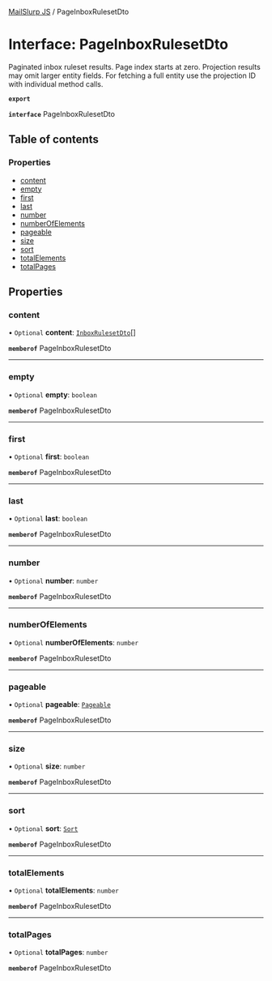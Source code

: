 [MailSlurp JS](../README.md) / PageInboxRulesetDto

# Interface: PageInboxRulesetDto

Paginated inbox ruleset results. Page index starts at zero. Projection results may omit larger entity fields. For fetching a full entity use the projection ID with individual method calls.

**`export`**

**`interface`** PageInboxRulesetDto

## Table of contents

### Properties

- [content](PageInboxRulesetDto.md#content)
- [empty](PageInboxRulesetDto.md#empty)
- [first](PageInboxRulesetDto.md#first)
- [last](PageInboxRulesetDto.md#last)
- [number](PageInboxRulesetDto.md#number)
- [numberOfElements](PageInboxRulesetDto.md#numberofelements)
- [pageable](PageInboxRulesetDto.md#pageable)
- [size](PageInboxRulesetDto.md#size)
- [sort](PageInboxRulesetDto.md#sort)
- [totalElements](PageInboxRulesetDto.md#totalelements)
- [totalPages](PageInboxRulesetDto.md#totalpages)

## Properties

### content

• `Optional` **content**: [`InboxRulesetDto`](InboxRulesetDto.md)[]

**`memberof`** PageInboxRulesetDto

___

### empty

• `Optional` **empty**: `boolean`

**`memberof`** PageInboxRulesetDto

___

### first

• `Optional` **first**: `boolean`

**`memberof`** PageInboxRulesetDto

___

### last

• `Optional` **last**: `boolean`

**`memberof`** PageInboxRulesetDto

___

### number

• `Optional` **number**: `number`

**`memberof`** PageInboxRulesetDto

___

### numberOfElements

• `Optional` **numberOfElements**: `number`

**`memberof`** PageInboxRulesetDto

___

### pageable

• `Optional` **pageable**: [`Pageable`](Pageable.md)

**`memberof`** PageInboxRulesetDto

___

### size

• `Optional` **size**: `number`

**`memberof`** PageInboxRulesetDto

___

### sort

• `Optional` **sort**: [`Sort`](Sort.md)

**`memberof`** PageInboxRulesetDto

___

### totalElements

• `Optional` **totalElements**: `number`

**`memberof`** PageInboxRulesetDto

___

### totalPages

• `Optional` **totalPages**: `number`

**`memberof`** PageInboxRulesetDto
